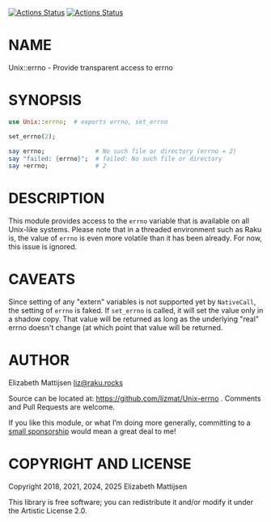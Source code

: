 [![Actions Status](https://github.com/lizmat/Unix-errno/actions/workflows/linux.yml/badge.svg)](https://github.com/lizmat/Unix-errno/actions) [![Actions Status](https://github.com/lizmat/Unix-errno/actions/workflows/macos.yml/badge.svg)](https://github.com/lizmat/Unix-errno/actions)

NAME
====

Unix::errno - Provide transparent access to errno

SYNOPSIS
========

```raku
use Unix::errno;  # exports errno, set_errno

set_errno(2);

say errno;              # No such file or directory (errno = 2)
say "failed: {errno}";  # failed: No such file or directory
say +errno;             # 2
```

DESCRIPTION
===========

This module provides access to the `errno` variable that is available on all Unix-like systems. Please note that in a threaded environment such as Raku is, the value of `errno` is even more volatile than it has been already. For now, this issue is ignored.

CAVEATS
=======

Since setting of any "extern" variables is not supported yet by `NativeCall`, the setting of `errno` is faked. If `set_errno` is called, it will set the value only in a shadow copy. That value will be returned as long as the underlying "real" errno doesn't change (at which point that value will be returned.

AUTHOR
======

Elizabeth Mattijsen <liz@raku.rocks>

Source can be located at: https://github.com/lizmat/Unix-errno . Comments and Pull Requests are welcome.

If you like this module, or what I’m doing more generally, committing to a [small sponsorship](https://github.com/sponsors/lizmat/) would mean a great deal to me!

COPYRIGHT AND LICENSE
=====================

Copyright 2018, 2021, 2024, 2025 Elizabeth Mattijsen

This library is free software; you can redistribute it and/or modify it under the Artistic License 2.0.

